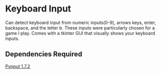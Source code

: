 # Keyboard Input
Can detect keyboard input from numeric inputs(0-9), arrows keys, enter, backspace, and the letter b. These inputs were particularly chosen for a game I play. Comes with a tkinter GUI that visually shows your keyboard inputs.
## Dependencies Required
[Pynput 1.7.2](https://pynput.readthedocs.io/)
